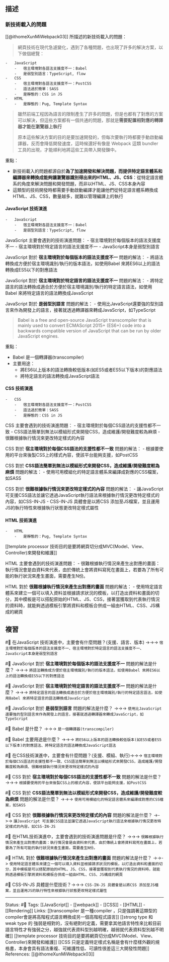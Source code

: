 ## 描述

### 新技術載入的問題
[[@ithomeXunMiWebpack03]] 所描述的新技術載入的問題：
> 網頁技術在現代急遽變化，遇到了各種問題，也出現了許多的解決方案，以下做個總覽：

```
-   JavaScript
    -   宿主環境對各語法支援度不一：Babel
    -   是弱型別語言：TypeScript, flow
-   CSS
    -   宿主環境對各語法支援度不一：PostCSS
    -   語法過於簡單：SASS
    -   是靜態的：CSS in JS
-   HTML
    -   是靜態的：Pug, Template Syntax
```


> 雖然前端工程因為語言的限制產生了許多的問題，但是也都有了對應的方案可以解決，但這些方案都有一個共通的問題，那就是**需要配置相對應的轉譯器才能在瀏覽器上執行**
> 
> 原本這些解決方案的目的是要加速開發的，但每次要執行時都要手動啟動編譯器，反而會降低開發速度，這時候還好有像是 Webpack 這類 bundler 工具的出現，才能順利地將這些工具帶入開發鍊中。

重點：
- 新技術載入的問題都源自於**為了加速開發和解決問題，而提供特定語言體系和編譯器來轉換成能夠讓瀏覽器識別得出來的HTML、JS、CSS**：從特定語言體系的角度來解決問題和開發問題，而非以HTML、JS、CSS本身內容
- 這類型的技術開發時都需要手動啟動編譯才能讓他們從特定語言體系轉換成HTML、JS、CSS，數量越多，就難以管理編譯上的執行


#### JavaScript 技術演進
```
-   JavaScript
    -   宿主環境對各語法支援度不一：Babel
    -   是弱型別語言：TypeScript, flow
```

JavaScript 主要會遇到的技術演進問題：
	- 宿主環境對於每個版本的語法支援度不一
	- 宿主環境對於特定語言的語法支援度不一
	- JavaScript本身是弱型別語言

JavaScript 對於 **宿主環境對於每個版本的語法支援度不一** 問題的解法：
	- 將語法轉換成方便於宿主環境識別/執行的版本語法，如使用Babel 來將ES6以上的語法轉換成ES5以下的對應語法

JavaScript 對於 **宿主環境對於特定語言的語法支援度不一** 問題的解法：
	- 將特定語言的語法轉換成適合於方便於宿主環境識別/執行的特定語言語法，如使用Babel 來將特定語言的語法轉換成JavaScript

JavaScript 對於 **是弱型別語言** 問題的解法：
	- 使用比JavaScript還要強的型別語言來作為開發上的語言，接著就透過轉譯器來轉成JavaScript，如TypeScript

> Babel is a free and open-source JavaScript transcompiler that is mainly used to convert ECMAScript 2015+ (ES6+) code into a backwards compatible version of JavaScript that can be run by older JavaScript engines.

重點：
- Babel 是一個轉譯器(transcompiler)
- 主要用途：
	- 將ES6以上版本的語法轉換較低版本(如ES5或者ES5以下版本)的對應語法
	- 將特定語言的語法轉換成JavaScript語法


#### CSS 技術演進
```
-   CSS
    -   宿主環境對各語法支援度不一：PostCSS
    -   語法過於簡單：SASS
    -   是靜態的：CSS in JS
```

CSS 主要會遇到的技術演進問題：
	- 宿主環境對於每個CSS語法的支援性都不一致
	- CSS語法簡單到無法以模組形式來開發CSS，造成維護/開發難度較為麻煩
	- 很難根據執行情況來更改特定樣式的內容

CSS 對於 **宿主環境對於每個CSS語法的支援性都不一致** 問題的解法：
	- 根據要使用的平台來後製CSS上的樣式內容，使該平台能夠支援，如PostCSS

CSS 對於 **CSS語法簡單到無法以模組形式來開發CSS，造成維護/開發難度較為麻煩** 問題的解法：
	- 使用可用模組化的特定語言體系來編譯成對應的CSS檔案，如SASS

CSS 對於 **很難根據執行情況來更改特定樣式的內容** 問題的解法：
	- 讓JavaScript 可支援CSS語法並讓它透過JavaScript執行語法來根據執行情況更改特定樣式的內容，如CSS-IN-JS
	- CSS-IN-JS 具體會是以將CSS 添加至JS檔案，並且運用JS的執行特性來根據執行狀態更改特定樣式屬性


#### HTML 技術演進
```
-   HTML
    -   是靜態的：Pug, Template Syntax
```

[[template processor 技術目的是要將網頁切分成MVC(Model、View、Controller)來開發和維護]]

HTML 主要會遇到的技術演進問題：
	- 很難根據執行情況來產生出對應的畫面：執行情況會是由資料來代表，由於傳統上會將資料寫死在畫面上，若要為了所有可能的執行狀況來產生畫面，需要產生N份。

HTML 對於 **很難根據執行情況來產生出對應的畫面** 問題的解法：
	- 使用特定語言體系來建立一個可以填入資料並根據請求狀況的模板，以打造出資料和畫面的切分，其中模板是可以搭配原始的HTML、JS、CSS，接著當獲取到代表執行情況的資料時，就能夠透過模板引擎將資料和模板合併成一組由HTML、CSS、JS構成的網頁




## 複習

#🧠 在JavaScript 技術演進中，主要會有什麼問題？(支援、語言、版本) ->->-> `宿主環境對於每個版本的語法支援度不一、宿主環境對於特定語言的語法支援度不一、JavaScript本身是弱型別語言`
<!--SR:!2022-10-06,26,230-->

#🧠 JavaScript 對於 **宿主環境對於每個版本的語法支援度不一** 問題的解法是什麼？ ->->-> `將語法轉換成方便於宿主環境識別/執行的版本語法，如使用Babel 來將ES6以上的語法轉換成ES5以下的對應語法`
<!--SR:!2022-11-14,63,250-->

#🧠 JavaScript 對於 **宿主環境對於特定語言的語法支援度不一** 問題的解法是什麼？ ->->-> `將特定語言的語法轉換成適合於方便於宿主環境識別/執行的特定語言語法，如使用Babel 來將特定語言的語法轉換成JavaScript`
<!--SR:!2022-11-27,72,250-->


#🧠 JavaScript 對於 **是弱型別語言** 問題的解法是什麼？ ->->-> `使用比JavaScript還要強的型別語言來作為開發上的語言，接著就透過轉譯器來轉成JavaScript，如TypeScript`
<!--SR:!2022-11-21,67,250-->


#🧠 Babel 是什麼？ ->->-> `是一個轉譯器(transcompiler)`
<!--SR:!2022-10-25,49,250-->
#🧠 Babel 主要用途是什麼？ ->->-> `將ES6以上版本的語法轉換較低版本(如ES5或者ES5以下版本)的對應語法、將特定語言的語法轉換成JavaScript語法`
<!--SR:!2022-11-08,59,250-->

#🧠 在CSS技術演進中，主要會有什麼問題？(支援、模組、執行)->->-> `宿主環境對於每個CSS語法的支援性都不一致、CSS語法簡單到無法以模組形式來開發CSS，造成維護/開發難度較為麻煩、很難根據執行情況來更改特定樣式的內容`
<!--SR:!2022-09-17,28,250-->

#🧠 CSS 對於 **宿主環境對於每個CSS語法的支援性都不一致** 問題的解法是什麼？ ->->-> `根據要使用的平台來後製CSS上的樣式內容，使該平台能夠支援，如PostCSS`
<!--SR:!2022-09-16,27,250-->

#🧠 CSS 對於 **CSS語法簡單到無法以模組形式來開發CSS，造成維護/開發難度較為麻煩** 問題的解法是什麼？ ->->-> `使用可用模組化的特定語言體系來編譯成對應的CSS檔案，如SASS`
<!--SR:!2022-10-15,44,250-->


#🧠 CSS 對於 **很難根據執行情況來更改特定樣式的內容** 問題的解法是什麼？ ->->-> `讓JavaScript 可支援CSS語法並讓它透過JavaScript執行語法來根據執行情況更改特定樣式的內容，如CSS-IN-JS`
<!--SR:!2022-11-16,64,250-->

#🧠 在HTML技術演進中，主要會遇到的技術演進問題是什麼？ ->->-> `很難根據執行情況來產生出對應的畫面：執行情況會是由資料來代表，由於傳統上會將資料寫死在畫面上，若要為了所有可能的執行狀況來產生畫面，需要產生N份。`
<!--SR:!2022-09-27,13,230-->

#🧠 HTML 對於 **很難根據執行情況來產生出對應的畫面** 問題的解法是什麼？ ->->-> `使用特定語言體系來建立一個可以填入資料並根據請求狀況的模板，以打造出資料和畫面的切分，其中模板是可以搭配原始的HTML、JS、CSS，接著當獲取到代表執行情況的資料時，就能夠透過模板引擎將資料和模板合併成一組由HTML、CSS、JS構成的網頁`
<!--SR:!2022-09-17,28,250-->


#🧠 CSS-IN-JS 具體是什麼技術？->->-> `CSS-IN-JS 具體會是以將CSS 添加至JS檔案，並且運用JS的執行特性來根據執行狀態更改特定樣式屬性`
<!--SR:!2022-09-27,15,249-->

---
Status: #🌱 
Tags:
[[JavaScript]] - [[webpack]] - [[CSS]] - [[HTML]] - [[Rendering]]
Links:
[[transcompiler 是一種compiler ，只是強調著這類型的compiler會是將高階程式語言轉換成另一個高階程式語言]]
[[strong type 和 weak type 的 強弱是相對的，沒有絕對的定義，需要拿其他語言特性來比較目前語言特性才有強弱之分，越強就代表資料型別越明確，越弱就代表資料型別越不明確]]
[[template processor 技術目的是要將網頁切分成MVC(Model、View、Controller)來開發和維護]]
[[CSS 只是定義特定樣式名稱是會有什麼樣外觀的規格書，本身會具有語法重複、可維護性低、可讀性很差這三大開發性問題]]
References:
[[@ithomeXunMiWebpack03]]